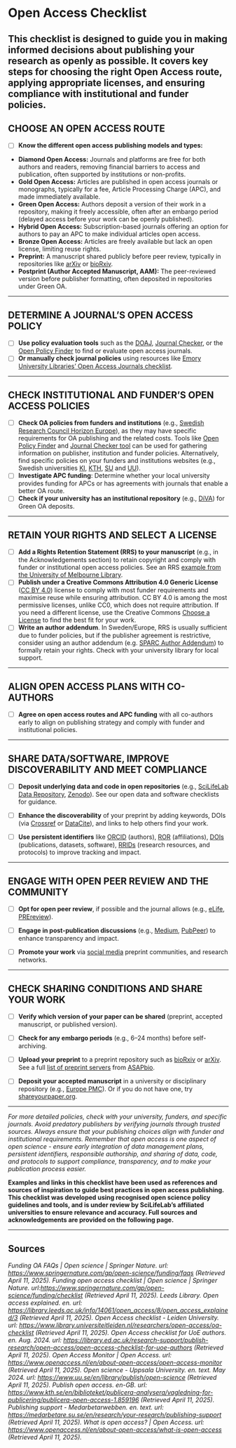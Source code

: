 # Open Access Checklist

This checklist is designed to guide you in making informed decisions about publishing your research as openly as possible. 
It covers key steps for choosing the right Open Access route, applying appropriate licenses, and ensuring compliance with institutional and funder policies.
---

## CHOOSE AN OPEN ACCESS ROUTE 

- [ ] **Know the different open access publishing models and types:** 

* **Diamond Open Access:** Journals and platforms are free for both authors and readers, removing financial barriers to access and publication, often supported by institutions or non-profits. 
* **Gold Open Access:** Articles are published in open access journals or monographs, typically for a fee, Article Processing Charge (APC), and made immediately available. 
* **Green Open Access:** Authors deposit a version of their work in a repository, making it freely accessible, often after an embargo period (delayed access before your work can be openly published). 
* **Hybrid Open Access:** Subscription-based journals offering an option for authors to pay an APC to make individual articles open access. 
* **Bronze Open Access:** Articles are freely available but lack an open license, limiting reuse rights.
* **Preprint:** A manuscript shared publicly before peer review, typically in repositories like [arXiv](https://arxiv.org/) or [bioRxiv](https://www.biorxiv.org/). 
* **Postprint (Author Accepted Manuscript, AAM):** The peer-reviewed version before publisher formatting, often deposited in repositories under Green OA. 
___

## DETERMINE A JOURNAL’S OPEN ACCESS POLICY
- [ ] **Use policy evaluation tools** such as the [DOAJ](https://doaj.org/), [Journal Checker](https://journalcheckertool.org/), or the [Open Policy Finder](https://openpolicyfinder.jisc.ac.uk/) to find or evaluate open access journals. 
- [ ] **Or manually check journal policies** using resources like [Emory University Libraries’ Open Access Journals checklist](https://libraries.emory.edu/research/open-access-publishing/understanding-oa/evaluating-oa-journals). 
___

## CHECK INSTITUTIONAL AND FUNDER’S OPEN ACCESS POLICIES 

- [ ] **Check OA policies from funders and institutions** (e.g., [Swedish Research Council Horizon Europe](https://www.vr.se/english/applying-for-funding/requirements-terms-and-conditions/publishing-open-access.html)), as they may have specific requirements for OA publishing and the related costs. Tools like [Open Policy Finder](https://openpolicyfinder.jisc.ac.uk/) and [Journal Checker tool](https://journalcheckertool.org/) can be used for gathering information on publisher, institution and funder policies. Alternatively, find specific policies on your funders and institutions websites (e.g., Swedish universities [KI](https://kib.ki.se/publicera-analysera/publicera-din-artikel-open-access), [KTH](https://www.kth.se/biblioteket/publicera-analysera/vagledning-for-publicering/publicera-open-access-1.859196), [SU](https://medarbetare.su.se/forskning/forska/publicering/finansiering-av-oppen-tillgang-apc) and [UU](https://www.uu.se/bibliotek/publicera/publiceringsavtal)).
- [ ] **Investigate APC funding**: Determine whether your local university provides funding for APCs or has agreements with journals that enable a better OA route. 
- [ ] **Check if your university has an institutional repository** (e.g., [DiVA](https://www.diva-portal.org/smash/search.jsf?dswid=6909)) for Green OA deposits. 

___

## RETAIN YOUR RIGHTS AND SELECT A LICENSE 

- [ ] **Add a Rights Retention Statement (RRS) to your manuscript** (e.g., in the Acknowledgements section) to retain copyright and comply with funder or institutional open access policies. See an RRS [example from the University of Melbourne Library](https://library.unimelb.edu.au/open-scholarship/rights-retention).
- [ ] **Publish under a Creative Commons Attribution 4.0 Generic License** ([CC BY 4.0](https://creativecommons.org/licenses/by/4.0/deed.en)) license to comply with most funder requirements and maximise reuse while ensuring attribution. CC BY 4.0 is among the most permissive licenses, unlike CC0, which does not require attribution. If you need a different license, use the Creative Commons [Choose a License](https://chooser-beta.creativecommons.org/) to find the best fit for your work. 
- [ ] **Write an author addendum**. In Sweden/Europe, RRS is usually sufficient due to funder policies, but if the publisher agreement is restrictive, consider using an author addendum (e.g. [SPARC Author Addendum](https://sparcopen.org/our-work/author-rights/)) to formally retain your rights. Check with your university library for local support. 

___

## ALIGN OPEN ACCESS PLANS WITH CO-AUTHORS

- [ ] **Agree on open access routes and APC funding** with all co-authors early to align on 
publishing strategy and comply with funder and institutional policies. 

___

## SHARE DATA/SOFTWARE, IMPROVE DISCOVERABILITY AND MEET COMPLIANCE 

- [ ] **Deposit underlying data and code in open repositories** (e.g., [SciLifeLab Data Repository](https://figshare.scilifelab.se/), [Zenodo](https://zenodo.org/)). See our open data and software checklists for guidance. 

- [ ] **Enhance the discoverability** of your preprint by adding keywords, DOIs (via [Crossref](https://www.crossref.org/) or [DataCite](https://datacite.org/)), and links to help others find your work. 

- [ ] **Use persistent identifiers** like [ORCID](https://orcid.org/) (authors), [ROR](https://ror.org/) (affiliations), [DOIs](https://www.doi.org/) (publications, datasets, software), [RRIDs](https://www.rrids.org/) (research resources, and protocols) to improve tracking and impact. 
___

## ENGAGE WITH OPEN PEER REVIEW AND THE COMMUNITY 

- [ ] **Opt for open peer review**, if possible and the journal allows (e.g., [eLife](https://elifesciences.org/), [PREreview](https://prereview.org/)). 

- [ ] **Engage in post-publication discussions** (e.g., [Medium](https://medium.com/), [PubPeer](https://pubpeer.com/)) to enhance transparency and impact. 

- [ ] **Promote your work** via [social media](https://www.pnas.org/post/update/promoting-your-scholarly-research-social-media) preprint communities, and research networks. 

___

## CHECK SHARING CONDITIONS AND SHARE YOUR WORK 

- [ ] **Verify which version of your paper can be shared** (preprint, accepted manuscript, or published version). 

- [ ] **Check for any embargo periods** (e.g., 6–24 months) before self-archiving. 

- [ ] **Upload your preprint** to a preprint repository such as [bioRxiv](https://www.biorxiv.org/) or [arXiv](https://arxiv.org/). See a full [list of preprint servers](https://asapbio.org/preprint-servers) from [ASAPbio](https://asapbio.org/). 

- [ ] **Deposit your accepted manuscript** in a university or disciplinary repository (e.g., [Europe PMC](https://europepmc.org/)). Or if you do not have one, try [shareyourpaper.org](http://shareyourpaper.org/). 

___

_For more detailed policies, check with your university, funders, and specific journals. Avoid predatory publishers by verifying journals through trusted sources. Always ensure that your publishing choices align with funder and institutional requirements. Remember that open access is one aspect of open science - ensure early integration of data management plans, persistent identifiers, responsible authorship, and sharing of data, code, and protocols to support compliance, transparency, and to make your publication process easier._

**Examples and links in this checklist have been used as references and sources of inspiration to guide best practices in open access publishing. This checklist was developed using recognised open science policy guidelines and tools, and is under review by SciLifeLab’s affiliated universities to ensure relevance and accuracy. Full sources and acknowledgements are provided on the following page.**

___
## Sources

*Funding OA FAQs | Open science | Springer Nature. url: https://www.springernature.com/gp/open-science/funding/faqs (Retrieved April 11, 2025).* 
*Funding open access checklist | Open science | Springer Nature. url:https://www.springernature.com/gp/open-science/funding/checklist (Retrieved April 11, 2025).* 
*Leeds Library. Open access explained. en. url: https://library.leeds.ac.uk/info/14061/open_access/8/open_access_explained/3 (Retrieved April 11, 2025).* 
*Open Access checklist - Leiden University. url: https://www.library.universiteitleiden.nl/researchers/open-access/oa-checklist (Retrieved April 11, 2025).* 
*Open Access checklist for UoE authors. en. Aug. 2024. url: https://library.ed.ac.uk/research-support/publish-research/open-access/open-access-checklist-for-uoe-authors (Retrieved April 11, 2025).* 
*Open Access Monitor | Open Access. url: https://www.openaccess.nl/en/about-open-access/open-access-monitor (Retrieved April 11, 2025).* 
*Open science - Uppsala University. en. text. May 2024. url: https://www.uu.se/en/library/publish/open-science (Retrieved April 11, 2025).* 
*Publish open access. en-GB. url: https://www.kth.se/en/biblioteket/publicera-analysera/vagledning-for-publicering/publicera-open-access-1.859196 (Retrieved April 11, 2025).* 
*Publishing support - Medarbetarwebben. en. text. url: https://medarbetare.su.se/en/research/your-research/publishing-support (Retrieved April 11, 2025).* 
*What is open access? | Open Access. url: https://www.openaccess.nl/en/about-open-access/what-is-open-access (Retrieved April 11, 2025).* 

